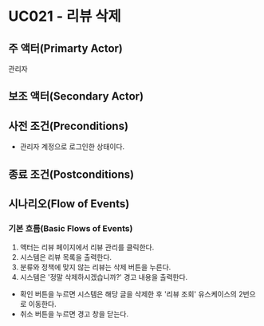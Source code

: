 # UC021 - 리뷰 삭제
## 주 액터(Primarty Actor)
관리자


## 보조 액터(Secondary Actor)

## 사전 조건(Preconditions)
- 관리자 계정으로 로그인한 상태이다.


## 종료 조건(Postconditions)


## 시나리오(Flow of Events)

### 기본 흐름(Basic Flows of Events)
1. 액터는 리뷰 페이지에서 리뷰 관리를 클릭한다.
2. 시스템은 리뷰 목록을 출력한다.
3. 분류와 정책에 맞지 않는 리뷰는 삭제 버튼을 누른다.
4. 시스템은 '정말 삭제하시겠습니까?' 경고 내용을 출력한다.
  - 확인 버튼을 누르면 시스템은 해당 글을 삭제한 후 '리뷰 조회' 유스케이스의 2번으로 이동한다.
  - 취소 버튼을 누르면 경고 창을 닫는다.
